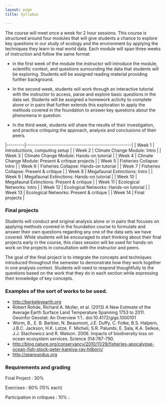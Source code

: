 ```yaml
---
layout: page 
title: Syllabus

---
```




The course will meet once a week for 2 hour sessions.  This course
is structured around four modules that will give students a chance to
explore key questions in our study of ecology and the environment by
applying the techniques they learn to real world data.  Each module will
span three weeks of instruction and follow the same format:

* in the first week of the module the instructor will introduce the
module, scientific context, and questions surrounding the data that
students will be exploring.  Students will be assigned reading material
providing further background.

* In the second week, students will work through an interactive tutorial
with the instructor to access, parse and explore basic questions in the
data set. Students will be assigned a homework activity to complete alone
or in pairs that further extends this exploration to apply the methods
covered in the foundation to answer key questions about the phenomena
in question.

* In the third week, students will share the results of their
investigation, and practice critiquing the approach, analysis and
conclusions of their peers.

|---------|-----------------------------------------------------|
| Week 1  | Introductions, computing setup |
| Week 2  | Climate Change Module: Intro |
| Week 3  | Climate Change Module: Hands-on tutorial |
| Week 4  | Climate Change Module: Present & critique projects |
| Week 5  | Fisheries Collapse: Intro |
| Week 6  | Fisheries Collapse: Hands-on tutorial |
| Week 7  | Fisheries Collapse: Present & critique |
| Week 8  | Megafaunal Extinctions: Intro |
| Week 9  | Megafaunal Extinctions: Hands-on tutorial |
| Week 10 | Megafaunal Extinctions: Present & critique |
| Week 11 | Ecological Networks: Intro |
| Week 12 | Ecological Networks: Hands-on tutorial |
| Week 13 | Ecological Networks: Present & critique |
| Week 14 | Final projects |



### Final projects 

Students will conduct and original analysis alone or in pairs that focuses on applying methods covered in the foundation course to formulate and answer their own questions regarding any one of the data sets we have covered.  While students will be encouraged to start thinking about their final projects early in the course, this class session will be used for hands-on work on the projects in consultation with the instructor and peers.  

The goal of the final project is to integrate the concepts and techniques introduced throughout the semester to demonstrate how they work together in one analysis context. Students will need to respond thoughtfully to the questions based on the work that they do in each section while expressing their knowledge of key concepts.

###  Examples of the sort of works to be used.

* http://berkeleyearth.org 
* Robert Rohde, Richard A. Muller, et al. (2013) A New Estimate of the Average Earth Surface Land Temperature Spanning 1753 to 2011. Geoinfor Geostat: An Overview 1:1.. doi:10.4172/gigs.1000101
* Worm, B., E. B. Barbier, N. Beaumont, J.E. Duffy, C. Folke, B.S. Halpern, J.B.C. Jackson, H.K. Lotze, F. Micheli, S.R. Palumbi, E. Sala, K.A. Selkoe, J.J. Stachowicz and R. Watson. 2006. Impacts of biodiversity loss on ocean ecosystem services. Science 314:787-790. 
* http://blog.nature.org/conservancy/2010/11/29/fisheries-apocalypse-ocean-fish-stock-peter-kareiva-ray-hilborn/
* http://searoundus.org


### Requirements and grading


Final Project
: 30%

Exercises
: 60% (15% each)

Participation in critiques
: 10% 
: 

